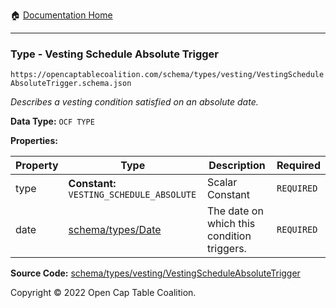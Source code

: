 :house: [Documentation Home](../../../../README.md)

---

### Type - Vesting Schedule Absolute Trigger

`https://opencaptablecoalition.com/schema/types/vesting/VestingScheduleAbsoluteTrigger.schema.json`

_Describes a vesting condition satisfied on an absolute date._

**Data Type:** `OCF TYPE`

**Properties:**

| Property | Type                                                                  | Description                                | Required   |
| -------- | --------------------------------------------------------------------- | ------------------------------------------ | ---------- |
| type     | **Constant:** `VESTING_SCHEDULE_ABSOLUTE`                             | Scalar Constant                            | `REQUIRED` |
| date     | [schema/types/Date](OCF-Docs-Test/docs/markdown/schema/types/Date.md) | The date on which this condition triggers. | `REQUIRED` |

**Source Code:** [schema/types/vesting/VestingScheduleAbsoluteTrigger](../../../../../../../../../schema/types/vesting/VestingScheduleAbsoluteTrigger.schema.json)

Copyright © 2022 Open Cap Table Coalition.
